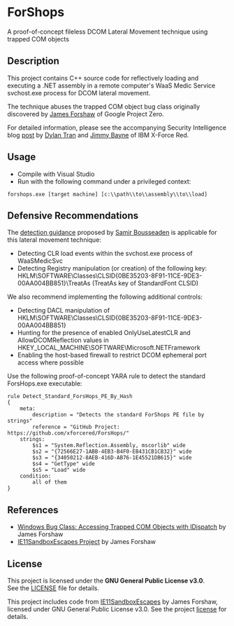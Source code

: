 # ForShops
A proof-of-concept fileless DCOM Lateral Movement technique using trapped COM objects

## Description

This project contains C++ source code for reflectively loading and executing a .NET assembly in a remote computer's WaaS Medic Service svchost.exe process for DCOM lateral movement.

The technique abuses the trapped COM object bug class originally discovered by [James Forshaw](https://x.com/tiraniddo) of Google Project Zero.

For detailed information, please see the accompanying Security Intelligence blog [post](https://securityintelligence.com/x-force/fileless-lateral-movement-with-trapped-com-objects/) by [Dylan Tran](https://x.com/d_tranman) and [Jimmy Bayne](https://x.com/bohops) of IBM X-Force Red.

## Usage

- Compile with Visual Studio
- Run with the following command under a privileged context:
```
forshops.exe [target machine] [c:\\path\\to\\assembly\\to\\load]
```

## Defensive Recommendations

The [detection guidance](https://x.com/SBousseaden/status/1896527307130724759) proposed by [Samir Bousseaden](https://x.com/SBousseaden) is applicable for this lateral movement technique:
- Detecting CLR load events within the svchost.exe process of WaaSMedicSvc
- Detecting Registry manipulation (or creation) of the following key: HKLM\SOFTWARE\Classes\CLSID\{0BE35203-8F91-11CE-9DE3-00AA004BB851}\TreatAs (TreatAs key of StandardFont CLSID)

We also recommend implementing the following additional controls:
- Detecting DACL manipulation of HKLM\SOFTWARE\Classes\CLSID\{0BE35203-8F91-11CE-9DE3-00AA004BB851}
- Hunting for the presence of enabled OnlyUseLatestCLR and AllowDCOMReflection values in HKEY_LOCAL_MACHINE\SOFTWARE\Microsoft\.NETFramework
- Enabling the host-based firewall to restrict DCOM ephemeral port access where possible

Use the following proof-of-concept YARA rule to detect the standard ForsHops.exe executable:
```
rule Detect_Standard_ForsHops_PE_By_Hash
{
    meta:
        description = "Detects the standard ForShops PE file by strings"
        reference = "GitHub Project: https://github.com/xforcered/ForsHops/"
    strings:
        $s1 = "System.Reflection.Assembly, mscorlib" wide
        $s2 = "{72566E27-1ABB-4EB3-B4F0-EB431CB1CB32}" wide
        $s3 = "{34050212-8AEB-416D-AB76-1E45521DB615}" wide
        $s4 = "GetType" wide
        $s5 = "Load" wide
    condition:
        all of them
}
```

## References

- [Windows Bug Class: Accessing Trapped COM Objects with IDispatch](https://googleprojectzero.blogspot.com/2025/01/windows-bug-class-accessing-trapped-com.html) by James Forshaw
- [IE11SandboxEscapes Project](https://github.com/tyranid/IE11SandboxEscapes) by James Forshaw

## License
This project is licensed under the **GNU General Public License v3.0**.  
See the [LICENSE](LICENSE) file for details.

This project includes code from [IE11SandboxEscapes](https://github.com/tyranid/IE11SandboxEscapes) by James Forshaw, 
licensed under GNU General Public License v3.0. See the project [license](https://github.com/tyranid/IE11SandboxEscapes/blob/master/LICENSE) for details.
